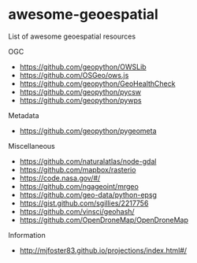 # awesome-geoespatial
List of awesome geoespatial resources

OGC
* https://github.com/geopython/OWSLib
* https://github.com/OSGeo/ows.js
* https://github.com/geopython/GeoHealthCheck
* https://github.com/geopython/pycsw
* https://github.com/geopython/pywps

Metadata
* https://github.com/geopython/pygeometa

Miscellaneous
* https://github.com/naturalatlas/node-gdal
* https://github.com/mapbox/rasterio
* https://code.nasa.gov/#/
* https://github.com/ngageoint/mrgeo
* https://github.com/geo-data/python-epsg
* https://gist.github.com/sgillies/2217756
* https://github.com/vinsci/geohash/
* https://github.com/OpenDroneMap/OpenDroneMap

Information
* http://mjfoster83.github.io/projections/index.html#/





